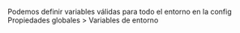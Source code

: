 Podemos definir variables válidas para todo el entorno en la config
Propiedades globales >
  Variables de entorno
